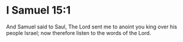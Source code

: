 # I Samuel 15:1

And Samuel said to Saul, The Lord sent me to anoint you king over his people Israel; now therefore listen to the words of the Lord.
